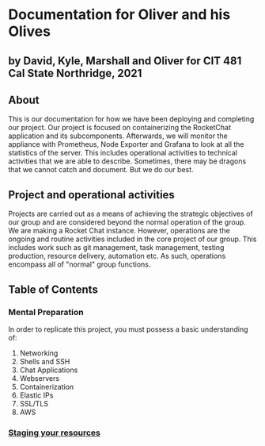 # Documentation for Oliver and his Olives
## by David, Kyle, Marshall and Oliver for CIT 481 Cal State Northridge, 2021

## About

This is our documentation for how we have been deploying and completing our project. Our project is focused on containerizing the RocketChat application and its subcomponents. Afterwards, we will monitor the appliance with Prometheus, Node Exporter and Grafana to look at all the statistics of the server. This includes operational activities to technical activities that we are able to describe. Sometimes, there may be dragons that we cannot catch and document. But we do our best.

## Project and operational activities

Projects are carried out as a means of achieving the strategic objectives of our group and are considered beyond the normal operation of the group. We are making a Rocket Chat instance. However, operations are the ongoing and routine activities included in the core project of our group. This includes work such as git management, task management, testing production, resource delivery, automation etc. As such, operations encompass all of "normal" group functions.

## Table of Contents

### Mental Preparation

In order to replicate this project, you must possess a basic understanding of:

1. Networking
2. Shells and SSH
3. Chat Applications
4. Webservers
5. Containerization
6. Elastic IPs
7. SSL/TLS 
8. AWS

### [Staging your resources](https://themaverick.github.io/cit481/staging)

